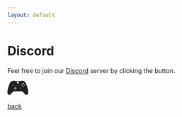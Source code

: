 ```yaml
---
layout: default
---
```


<h1>Discord</h1>

Feel free to join our <a href="https://discord.gg/XHvs37T" target="_blank">Discord</a> server by clicking the button.

<a href="https://discord.gg/XHvs37T" target="_blank"><img src="./assets/images/VideoGames.png"></a>

[back](./)
